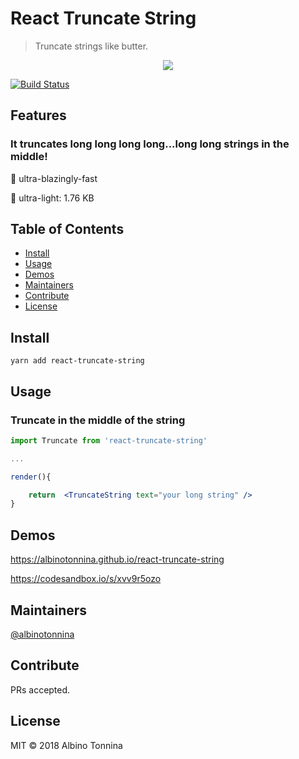 # React Truncate String

> Truncate strings like butter.

<p align="center">
    <img src="https://img.ziggi.org/5Rjsznl9.png" />
</p>

[![Build Status](https://travis-ci.org/albinotonnina/react-truncate-string.svg?branch=master)](https://travis-ci.org/albinotonnina/react-truncate-string)

## Features

### It truncates long long long long...long long strings in the middle!

🚀 ultra-blazingly-fast

🌈 ultra-light: 1.76 KB

## Table of Contents

- [Install](#install)
- [Usage](#usage)
- [Demos](#demos)
- [Maintainers](#maintainers)
- [Contribute](#contribute)
- [License](#license)

## Install

```
yarn add react-truncate-string
```

## Usage

### Truncate in the middle of the string

```jsx
import Truncate from 'react-truncate-string'

...

render(){

    return  <TruncateString text="your long string" />
}
```

## Demos

https://albinotonnina.github.io/react-truncate-string

https://codesandbox.io/s/xvv9r5ozo

## Maintainers

[@albinotonnina](https://github.com/albinotonnina)

## Contribute

PRs accepted.

## License

MIT © 2018 Albino Tonnina
